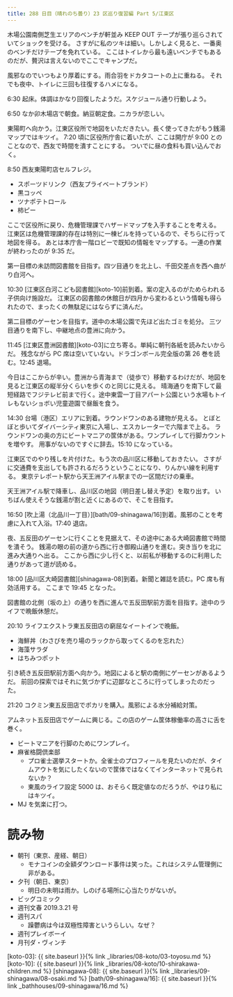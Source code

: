 ```yaml
---
title: 288 日目（晴れのち曇り）23 区巡り復習編 Part 5/江東区
---
```


木場公園南側芝生エリアのベンチが軒並み KEEP OUT テープが張り巡らされていてショックを受ける。
さすがに私のツキは細い。しかしよく見ると、一番奥のベンチだけテープを免れている。
ここはトイレから最も遠いベンチでもあるのだが、贅沢は言えないのでここでキャンプだ。

風邪なのでいつもより厚着にする。雨合羽をドカタコートの上に重ねる。
それでも夜中、トイレに三回も往復するハメになる。

6:30 起床。体調はかなり回復したようだ。スケジュール通り行動しよう。

6:50 なか卯木場店で朝食。納豆朝定食。ニカラが恋しい。

東陽町へ向かう。江東区役所で地図をいただきたい。長く使ってきたがもう銭湯マップではキツイ。
7:20 頃に区役所庁舎に着いたが、ここは開庁が 9:00 とのことなので、西友で時間を潰すことにする。
ついでに昼の食料も買い込んでおく。

8:50 西友東陽町店セルフレジ。

* スポーツドリンク（西友プライベートブランド）
* 黒コッペ
* ツナポテトロール
* 柿ピー

ここで区役所に戻り、危機管理課でハザードマップを入手することを考える。
江東区は危機管理課的存在は特別に一棟ビルを持っているので、そちらに行って地図を得る。
あとは本庁舎一階ロビーで既知の情報をマップする。一連の作業が終わったのが 9:35 だ。

第一目標の未訪問図書館を目指す。四ツ目通りを北上し、千田交差点を西へ曲がり白河へ。

10:30 [江東区白河こども図書館][koto-10]前到着。案の定入るのがためらわれる子供向け施設だ。
江東区の図書館の休館日が四月から変わるという情報も得られたので、まったくの無駄足にはならずに済んだ。

第二目標のゲーセンを目指す。道中の木場公園で先ほど出たゴミを処分。
三ツ目通りを南下し、中継地点の豊洲に向かう。

11:45 [江東区豊洲図書館][koto-03]に立ち寄る。単純に朝刊各紙を読みたいからだ。
残念ながら PC 席は空いていない。ドラゴンボール完全版の第 26 巻を読む。12:45 退場。

今日はここからが辛い。豊洲から青海まで（徒歩で）移動するわけだが、地図を見ると江東区の縦半分くらいを歩くのと同じに見える。
晴海通りを南下して最短経路でフジテレビ前まで行く。途中東雲一丁目アパート公園という水場もトイレもないショボい児童遊園で昼飯を食う。

14:30 台場（港区）エリアに到着。ラウンドワンのある建物が見える。
とぼとぼと歩いてダイバーシティ東京に入場し、エスカレーターで六階まで上る。
ラウンドワンの奥の方にビートマニアの筐体がある。ワンプレイして行脚カウントを増やす。
用事がないのですぐに辞去。15:10 になっている。

江東区でのやり残しを片付けた。もう次の品川区に移動しておきたい。
さすがに交通費を支出しても許されるだろうということになり、りんかい線を利用する。
東京テレポート駅から天王洲アイル駅までの一区間だけの乗車。

天王洲アイル駅で降車し、品川区の地図（明日差し替え予定）を取り出す。
いちばん使えそうな銭湯が割と近くにあるので、そこを目指す。

16:50 [吹上湯（北品川一丁目）][bath/09-shinagawa/16]到着。風邪のことを考慮に入れて入浴。17:40 退店。

夜、五反田のゲーセンに行くことを見据えて、その途中にある大崎図書館で時間を潰そう。
銭湯の眼の前の道から西に行き御殿山通りを進む。突き当りを北に進み大通りへ出る。
ここから西に少し行くと、以前私が移動するのに利用した通りがあって道が読める。

18:00 [品川区大崎図書館][shinagawa-08]到着。新聞と雑誌を読む。PC 席も有効活用する。
ここまで 19:45 となった。

図書館の北側（坂の上）の通りを西に進んで五反田駅前方面を目指す。途中のライフで晩飯休憩だ。

20:10 ライフエクストラ東五反田店の窮屈なイートインで晩飯。

* 海鮮丼（わさびを売り場のラックから取ってくるのを忘れた）
* 海藻サラダ
* はちみつポット

引き続き五反田駅前方面へ向かう。地図によると駅の南側にゲーセンがあるようだ。
前回の探索ではそれに気づかずに辺鄙なところに行ってしまったのだった。

21:20 コクミン東五反田店でポカリを購入。風邪による水分補給対策。

アムネット五反田店でゲームに興じる。この店のゲーム筐体稼働率の高さに舌を巻く。

* ビートマニアを行脚のためにワンプレイ。
* 麻雀格闘倶楽部
  * プロ雀士選挙スタートか。全雀士のプロフィールを見たいのだが、タイムアウトを気にしたくないので筐体ではなくてインターネットで見られないか？
  * 東風のライフ設定 5000 は、おそらく既定値なのだろうが、やはり私にはキツイ。
* MJ を気楽に打つ。

# 読み物

* 朝刊（東京、産経、朝日）
  * モナコインの全額ダウンロード事件は笑った。これはシステム管理側に非がある。
* 夕刊（朝日、東京）
  * 明日の未明は雨か。しのげる場所に心当たりがないが。
* ビッグコミック
* 週刊文春 2019.3.21 号
* 週刊スパ
  * 躁鬱病は今は双極性障害というらしい。なぜ？
* 週刊プレイボーイ
* 月刊ダ・ヴィンチ

[koto-03]: {{ site.baseurl }}{% link _libraries/08-koto/03-toyosu.md %}
[koto-10]: {{ site.baseurl }}{% link _libraries/08-koto/10-shirakawa-children.md %}
[shinagawa-08]: {{ site.baseurl }}{% link _libraries/09-shinagawa/08-osaki.md %}
[bath/09-shinagawa/16]: {{ site.baseurl }}{% link _bathhouses/09-shinagawa/16.md %}
